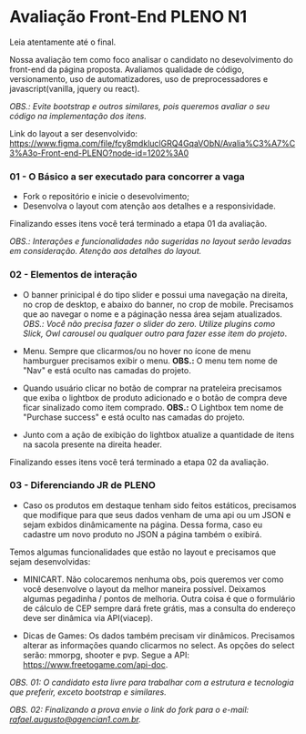 # Avaliação Front-End PLENO N1 #

Leia atentamente até o final.

Nossa avaliação tem como foco analisar o candidato no desevolvimento do front-end da página proposta.
Avaliamos qualidade de código, versionamento, uso de automatizadores, uso de preprocessadores e javascript(vanilla, jquery ou react).

*OBS.: Evite bootstrap e outros similares, pois queremos avaliar o seu código na implementação dos itens.*

Link do layout a ser desenvolvido: 
https://www.figma.com/file/fcy8mdkluclGRQ4GqaVObN/Avalia%C3%A7%C3%A3o-Front-end-PLENO?node-id=1202%3A0

### 01 - O Básico a ser executado para concorrer a vaga ###
* Fork o repositório e inicie o desevolvimento;
* Desenvolva o layout com atenção aos detalhes e a responsividade.

Finalizando esses itens você terá terminado a etapa 01 da avaliação.

*OBS.: Interações e funcionalidades não sugeridas no layout serão levadas em consideração. Atenção aos detalhes do layout.*

### 02 - Elementos de interação ###
* O banner prinicipal é do tipo slider e possui uma navegação na direita, no crop de desktop, e abaixo do banner, no crop de mobile. Precisamos que ao navegar o nome e a páginação nessa área sejam atualizados. *OBS.: Você não precisa fazer o slider do zero. Utilize plugins como Slick, Owl carousel ou qualquer outro para fazer esse item do projeto*.

* Menu. Sempre que clicarmos/ou no hover no ícone de menu hamburguer precisamos exibir o menu. **OBS.:** O menu tem nome de "Nav" e está oculto nas camadas do projeto.

* Quando usuário clicar no botão de comprar na prateleira precisamos que exiba o lightbox de produto adicionado e o botão de compra deve ficar sinalizado como item comprado. **OBS.:** O Lightbox tem nome de "Purchase success" e está oculto nas camadas do projeto.

* Junto com a ação de exibição do lightbox atualize a quantidade de itens na sacola presente na direita header.

Finalizando esses itens você terá terminado a etapa 02 da avaliação.

### 03 - Diferenciando JR de PLENO ###
* Caso os produtos em destaque tenham sido feitos estáticos, precisamos que modifique para que seus dados venham de uma api ou um JSON e sejam exbidos dinâmicamente na página. Dessa forma, caso eu cadastre um novo produto no JSON a página também o exibirá.

Temos algumas funcionalidades que estão no layout e precisamos que sejam desenvolvidas:
* MINICART. Não colocaremos nenhuma obs, pois queremos ver como você desenvolve o layout da melhor maneira possível. Deixamos algumas pegadinha / pontos de melhoria. Outra coisa é que o formulário de cálculo de CEP sempre dará frete grátis, mas a consulta do endereço deve ser dinâmica via API(viacep).

* Dicas de Games: Os dados também precisam vir dinâmicos. Precisamos alterar as informações quando clicarmos no select. As opções do select serão: mmorpg, shooter e pvp. Segue a API: https://www.freetogame.com/api-doc.

*OBS. 01: O candidato esta livre para trabalhar com a estrutura e tecnologia que preferir, exceto bootstrap e similares.*

*OBS. 02: Finalizando a prova envie o link do fork para o e-mail: rafael.augusto@agencian1.com.br.*

